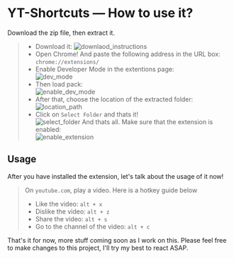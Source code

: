 # YT-Shortcuts — How to use it?

Download the zip file, then extract it.

> - Download it:
>   ![downlaod_instructions](https://truly-not-a.questionable.link/5dyoQ3g74.png)
> - Open Chrome! And paste the following address in the URL box: `chrome://extensions/` <br>
> - Enable Developer Mode in the extentions page: <br> ![dev_mode](https://truly-not-a.questionable.link/5dyqd7nA7.png)
> - Then load pack: <br> ![enable_dev_mode](https://truly-not-a.questionable.link/5dyqIgXbQ.png)
> - After that, choose the location of the extracted folder: <br> ![location_path](https://truly-not-a.questionable.link/5dyrgGU3C.png)
> - Click on `Select Folder` and thats it! <br> ![select_folder](https://truly-not-a.questionable.link/5dyrrkRHM.png)
>   And thats all. Make sure that the extension is enabled: <br> ![enable_extension](https://truly-not-a.questionable.link/5dyrH2wTL.png)

## Usage

After you have installed the extension, let's talk about the usage of it now!

> On `youtube.com`, play a video. Here is a hotkey guide below <br>
>
> - Like the video: `alt + x`
> - Dislike the video: `alt + z`
> - Share the video: `alt + s`
> - Go to the channel of the video: `alt + c`

That's it for now, more stuff coming soon as I work on this. Please feel free to make changes to this project, I'll try my best to react ASAP.
